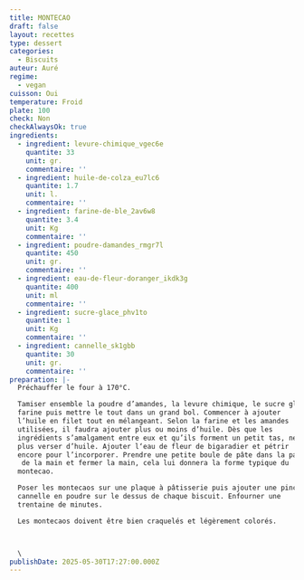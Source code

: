 ```yaml
---
title: MONTECAO
draft: false
layout: recettes
type: dessert
categories:
  - Biscuits
auteur: Auré
regime:
  - vegan
cuisson: Oui
temperature: Froid
plate: 100
check: Non
checkAlwaysOk: true
ingredients:
  - ingredient: levure-chimique_vgec6e
    quantite: 33
    unit: gr.
    commentaire: ''
  - ingredient: huile-de-colza_eu7lc6
    quantite: 1.7
    unit: l.
    commentaire: ''
  - ingredient: farine-de-ble_2av6w8
    quantite: 3.4
    unit: Kg
    commentaire: ''
  - ingredient: poudre-damandes_rmgr7l
    quantite: 450
    unit: gr.
    commentaire: ''
  - ingredient: eau-de-fleur-doranger_ikdk3g
    quantite: 400
    unit: ml
    commentaire: ''
  - ingredient: sucre-glace_phv1to
    quantite: 1
    unit: Kg
    commentaire: ''
  - ingredient: cannelle_sk1gbb
    quantite: 30
    unit: gr.
    commentaire: ''
preparation: |-
  Préchauffer le four à 170°C.

  Tamiser ensemble la poudre d’amandes, la levure chimique, le sucre glace et la
  farine puis mettre le tout dans un grand bol. Commencer à ajouter
  l’huile en filet tout en mélangeant. Selon la farine et les amandes
  utilisées, il faudra ajouter plus ou moins d’huile. Dès que les
  ingrédients s’amalgament entre eux et qu’ils forment un petit tas, ne
  plus verser d’huile. Ajouter l‘eau de fleur de bigaradier et pétrir
  encore pour l’incorporer. Prendre une petite boule de pâte dans la paume
   de la main et fermer la main, cela lui donnera la forme typique du
  montecao.

  Poser les montecaos sur une plaque à pâtisserie puis ajouter une pincée de
  cannelle en poudre sur le dessus de chaque biscuit. Enfourner une
  trentaine de minutes.

  Les montecaos doivent être bien craquelés et légèrement colorés.



  \
publishDate: 2025-05-30T17:27:00.000Z
---
```

